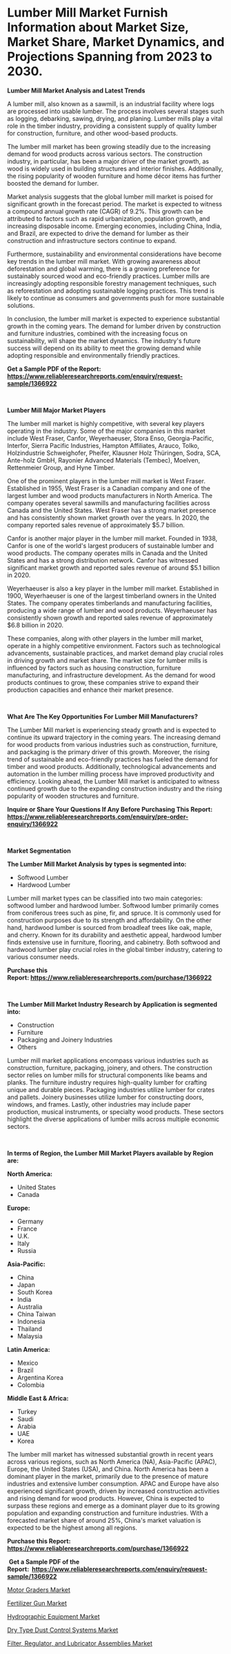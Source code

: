 <p><h1>Lumber Mill Market Furnish Information about Market Size, Market Share, Market Dynamics, and Projections Spanning from 2023 to 2030.</h1></p><p><strong>Lumber Mill Market Analysis and Latest Trends</strong></p>
<p><p>A lumber mill, also known as a sawmill, is an industrial facility where logs are processed into usable lumber. The process involves several stages such as logging, debarking, sawing, drying, and planing. Lumber mills play a vital role in the timber industry, providing a consistent supply of quality lumber for construction, furniture, and other wood-based products.</p><p>The lumber mill market has been growing steadily due to the increasing demand for wood products across various sectors. The construction industry, in particular, has been a major driver of the market growth, as wood is widely used in building structures and interior finishes. Additionally, the rising popularity of wooden furniture and home décor items has further boosted the demand for lumber.</p><p>Market analysis suggests that the global lumber mill market is poised for significant growth in the forecast period. The market is expected to witness a compound annual growth rate (CAGR) of 9.2%. This growth can be attributed to factors such as rapid urbanization, population growth, and increasing disposable income. Emerging economies, including China, India, and Brazil, are expected to drive the demand for lumber as their construction and infrastructure sectors continue to expand.</p><p>Furthermore, sustainability and environmental considerations have become key trends in the lumber mill market. With growing awareness about deforestation and global warming, there is a growing preference for sustainably sourced wood and eco-friendly practices. Lumber mills are increasingly adopting responsible forestry management techniques, such as reforestation and adopting sustainable logging practices. This trend is likely to continue as consumers and governments push for more sustainable solutions.</p><p>In conclusion, the lumber mill market is expected to experience substantial growth in the coming years. The demand for lumber driven by construction and furniture industries, combined with the increasing focus on sustainability, will shape the market dynamics. The industry's future success will depend on its ability to meet the growing demand while adopting responsible and environmentally friendly practices.</p></p>
<p><strong>Get a Sample PDF of the Report:&nbsp; <a href="https://www.reliableresearchreports.com/enquiry/request-sample/1366922">https://www.reliableresearchreports.com/enquiry/request-sample/1366922</a></strong></p>
<p>&nbsp;</p>
<p><strong>Lumber Mill Major Market Players</strong></p>
<p><p>The lumber mill market is highly competitive, with several key players operating in the industry. Some of the major companies in this market include West Fraser, Canfor, Weyerhaeuser, Stora Enso, Georgia-Pacific, Interfor, Sierra Pacific Industries, Hampton Affiliates, Arauco, Tolko, Holzindustrie Schweighofer, Pheifer, Klausner Holz Thüringen, Sodra, SCA, Ante-holz GmbH, Rayonier Advanced Materials (Tembec), Moelven, Rettenmeier Group, and Hyne Timber.</p><p>One of the prominent players in the lumber mill market is West Fraser. Established in 1955, West Fraser is a Canadian company and one of the largest lumber and wood products manufacturers in North America. The company operates several sawmills and manufacturing facilities across Canada and the United States. West Fraser has a strong market presence and has consistently shown market growth over the years. In 2020, the company reported sales revenue of approximately $5.7 billion.</p><p>Canfor is another major player in the lumber mill market. Founded in 1938, Canfor is one of the world's largest producers of sustainable lumber and wood products. The company operates mills in Canada and the United States and has a strong distribution network. Canfor has witnessed significant market growth and reported sales revenue of around $5.1 billion in 2020.</p><p>Weyerhaeuser is also a key player in the lumber mill market. Established in 1900, Weyerhaeuser is one of the largest timberland owners in the United States. The company operates timberlands and manufacturing facilities, producing a wide range of lumber and wood products. Weyerhaeuser has consistently shown growth and reported sales revenue of approximately $6.8 billion in 2020.</p><p>These companies, along with other players in the lumber mill market, operate in a highly competitive environment. Factors such as technological advancements, sustainable practices, and market demand play crucial roles in driving growth and market share. The market size for lumber mills is influenced by factors such as housing construction, furniture manufacturing, and infrastructure development. As the demand for wood products continues to grow, these companies strive to expand their production capacities and enhance their market presence.</p></p>
<p>&nbsp;</p>
<p><strong>What Are The Key Opportunities For Lumber Mill Manufacturers?</strong></p>
<p><p>The Lumber Mill market is experiencing steady growth and is expected to continue its upward trajectory in the coming years. The increasing demand for wood products from various industries such as construction, furniture, and packaging is the primary driver of this growth. Moreover, the rising trend of sustainable and eco-friendly practices has fueled the demand for timber and wood products. Additionally, technological advancements and automation in the lumber milling process have improved productivity and efficiency. Looking ahead, the Lumber Mill market is anticipated to witness continued growth due to the expanding construction industry and the rising popularity of wooden structures and furniture.</p></p>
<p><strong>Inquire or Share Your Questions If Any Before Purchasing This Report: <a href="https://www.reliableresearchreports.com/enquiry/pre-order-enquiry/1366922">https://www.reliableresearchreports.com/enquiry/pre-order-enquiry/1366922</a></strong></p>
<p>&nbsp;</p>
<p><strong>Market Segmentation</strong></p>
<p><strong>The Lumber Mill Market Analysis by types is segmented into:</strong></p>
<p><ul><li>Softwood Lumber</li><li>Hardwood Lumber</li></ul></p>
<p><p>Lumber mill market types can be classified into two main categories: softwood lumber and hardwood lumber. Softwood lumber primarily comes from coniferous trees such as pine, fir, and spruce. It is commonly used for construction purposes due to its strength and affordability. On the other hand, hardwood lumber is sourced from broadleaf trees like oak, maple, and cherry. Known for its durability and aesthetic appeal, hardwood lumber finds extensive use in furniture, flooring, and cabinetry. Both softwood and hardwood lumber play crucial roles in the global timber industry, catering to various consumer needs.</p></p>
<p><strong>Purchase this Report:&nbsp;<a href="https://www.reliableresearchreports.com/purchase/1366922">https://www.reliableresearchreports.com/purchase/1366922</a></strong></p>
<p>&nbsp;</p>
<p><strong>The Lumber Mill Market Industry Research by Application is segmented into:</strong></p>
<p><ul><li>Construction</li><li>Furniture</li><li>Packaging and Joinery Industries</li><li>Others</li></ul></p>
<p><p>Lumber mill market applications encompass various industries such as construction, furniture, packaging, joinery, and others. The construction sector relies on lumber mills for structural components like beams and planks. The furniture industry requires high-quality lumber for crafting unique and durable pieces. Packaging industries utilize lumber for crates and pallets. Joinery businesses utilize lumber for constructing doors, windows, and frames. Lastly, other industries may include paper production, musical instruments, or specialty wood products. These sectors highlight the diverse applications of lumber mills across multiple economic sectors.</p></p>
<p>&nbsp;</p>
<p><strong>In terms of Region, the Lumber Mill Market Players available by Region are:</strong></p>
<p>
    <p> <strong> North America: </strong>
        <ul>
            <li>United States</li>
            <li>Canada</li>
        </ul>
        </p> 
    <p> <strong> Europe: </strong>
        <ul>
            <li>Germany</li>
            <li>France</li>
            <li>U.K.</li>
            <li>Italy</li>
            <li>Russia</li>
        </ul>
        </p> 
    <p> <strong> Asia-Pacific: </strong>
        <ul>
            <li>China</li>
            <li>Japan</li>
            <li>South Korea</li>
            <li>India</li>
            <li>Australia</li>
            <li>China Taiwan</li>
            <li>Indonesia</li>
            <li>Thailand</li>
            <li>Malaysia</li>
        </ul>
        </p> 
    <p> <strong> Latin America: </strong>
        <ul>
            <li>Mexico</li>
            <li>Brazil</li>
            <li>Argentina Korea</li>
            <li>Colombia</li>
        </ul>
        </p> 
    <p> <strong> Middle East & Africa: </strong>
        <ul>
            <li>Turkey</li>
            <li>Saudi</li>
            <li>Arabia</li>
            <li>UAE</li>
            <li>Korea</li>
        </ul>
    </p>
    </p>
<p><p>The lumber mill market has witnessed substantial growth in recent years across various regions, such as North America (NA), Asia-Pacific (APAC), Europe, the United States (USA), and China. North America has been a dominant player in the market, primarily due to the presence of mature industries and extensive lumber consumption. APAC and Europe have also experienced significant growth, driven by increased construction activities and rising demand for wood products. However, China is expected to surpass these regions and emerge as a dominant player due to its growing population and expanding construction and furniture industries. With a forecasted market share of around 25%, China's market valuation is expected to be the highest among all regions.</p></p>
<p><strong>Purchase this Report: <a href="https://www.reliableresearchreports.com/purchase/1366922">https://www.reliableresearchreports.com/purchase/1366922</a></strong></p>
<p>&nbsp;<strong>Get a Sample PDF of the Report:&nbsp;&nbsp;<a href="https://www.reliableresearchreports.com/enquiry/request-sample/1366922">https://www.reliableresearchreports.com/enquiry/request-sample/1366922</a></strong></p>
<p><strong></strong></p>
<p><p><a href="https://www.linkedin.com/pulse/decoding-motor-graders-market-deep-dive-latest-trends-segmentation-fidpc/">Motor Graders Market</a></p><p><a href="https://medium.com/@shivay151299/fertilizer-gun-market-size-growth-forecast-2023-2030-021765fe4fe9">Fertilizer Gun Market</a></p><p><a href="https://medium.com/@daveblock1987/hydrographic-equipment-market-size-growth-forecast-2023-2030-2a4d7d4386c1">Hydrographic Equipment Market</a></p><p><a href="https://www.linkedin.com/pulse/dry-type-dust-control-systems-market-research-report-unlocks-analysis-4jq3c/">Dry Type Dust Control Systems Market</a></p><p><a href="https://www.linkedin.com/pulse/filter-regulator-lubricator-assemblies-market-share-amp-a7acc/">Filter, Regulator, and Lubricator Assemblies Market</a></p></p>